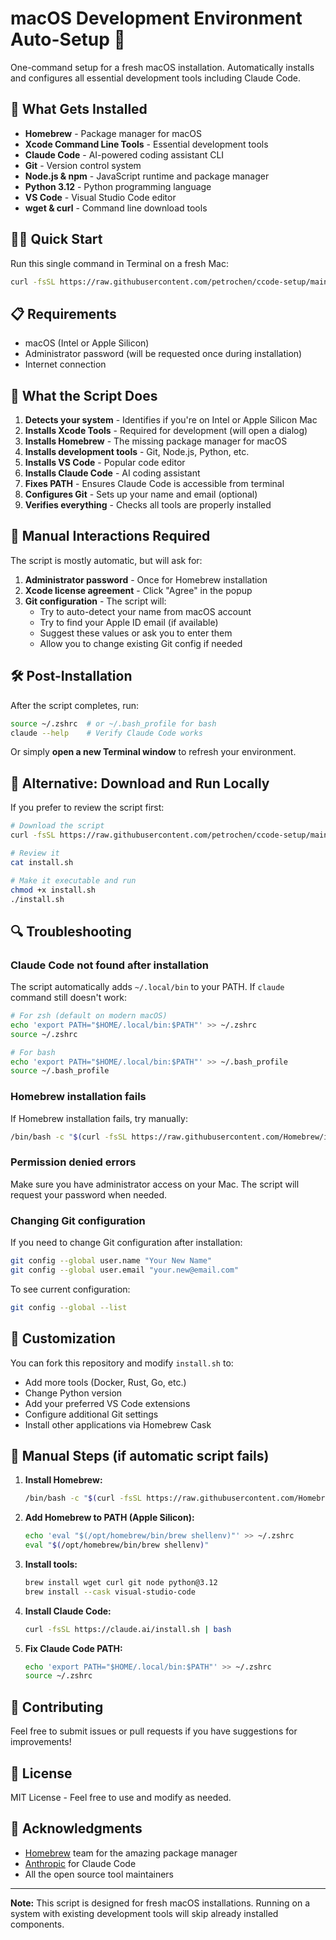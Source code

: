 # macOS Development Environment Auto-Setup 🚀

One-command setup for a fresh macOS installation. Automatically installs and configures all essential development tools including Claude Code.

## 🎯 What Gets Installed

- **Homebrew** - Package manager for macOS
- **Xcode Command Line Tools** - Essential development tools
- **Claude Code** - AI-powered coding assistant CLI
- **Git** - Version control system
- **Node.js & npm** - JavaScript runtime and package manager
- **Python 3.12** - Python programming language
- **VS Code** - Visual Studio Code editor
- **wget & curl** - Command line download tools

## 🏃‍♂️ Quick Start

Run this single command in Terminal on a fresh Mac:

```bash
curl -fsSL https://raw.githubusercontent.com/petrochen/ccode-setup/main/install.sh | bash
```

## 📋 Requirements

- macOS (Intel or Apple Silicon)
- Administrator password (will be requested once during installation)
- Internet connection

## 🔧 What the Script Does

1. **Detects your system** - Identifies if you're on Intel or Apple Silicon Mac
2. **Installs Xcode Tools** - Required for development (will open a dialog)
3. **Installs Homebrew** - The missing package manager for macOS
4. **Installs development tools** - Git, Node.js, Python, etc.
5. **Installs VS Code** - Popular code editor
6. **Installs Claude Code** - AI coding assistant
7. **Fixes PATH** - Ensures Claude Code is accessible from terminal
8. **Configures Git** - Sets up your name and email (optional)
9. **Verifies everything** - Checks all tools are properly installed

## 🤖 Manual Interactions Required

The script is mostly automatic, but will ask for:

1. **Administrator password** - Once for Homebrew installation
2. **Xcode license agreement** - Click "Agree" in the popup
3. **Git configuration** - The script will:
   - Try to auto-detect your name from macOS account
   - Try to find your Apple ID email (if available)
   - Suggest these values or ask you to enter them
   - Allow you to change existing Git config if needed

## 🛠️ Post-Installation

After the script completes, run:

```bash
source ~/.zshrc  # or ~/.bash_profile for bash
claude --help    # Verify Claude Code works
```

Or simply **open a new Terminal window** to refresh your environment.

## 📁 Alternative: Download and Run Locally

If you prefer to review the script first:

```bash
# Download the script
curl -fsSL https://raw.githubusercontent.com/petrochen/ccode-setup/main/install.sh -o install.sh

# Review it
cat install.sh

# Make it executable and run
chmod +x install.sh
./install.sh
```

## 🔍 Troubleshooting

### Claude Code not found after installation

The script automatically adds `~/.local/bin` to your PATH. If `claude` command still doesn't work:

```bash
# For zsh (default on modern macOS)
echo 'export PATH="$HOME/.local/bin:$PATH"' >> ~/.zshrc
source ~/.zshrc

# For bash
echo 'export PATH="$HOME/.local/bin:$PATH"' >> ~/.bash_profile
source ~/.bash_profile
```

### Homebrew installation fails

If Homebrew installation fails, try manually:

```bash
/bin/bash -c "$(curl -fsSL https://raw.githubusercontent.com/Homebrew/install/HEAD/install.sh)"
```

### Permission denied errors

Make sure you have administrator access on your Mac. The script will request your password when needed.

### Changing Git configuration

If you need to change Git configuration after installation:

```bash
git config --global user.name "Your New Name"
git config --global user.email "your.new@email.com"
```

To see current configuration:

```bash
git config --global --list
```

## 🎨 Customization

You can fork this repository and modify `install.sh` to:

- Add more tools (Docker, Rust, Go, etc.)
- Change Python version
- Add your preferred VS Code extensions
- Configure additional Git settings
- Install other applications via Homebrew Cask

## 📝 Manual Steps (if automatic script fails)

1. **Install Homebrew:**
   ```bash
   /bin/bash -c "$(curl -fsSL https://raw.githubusercontent.com/Homebrew/install/HEAD/install.sh)"
   ```

2. **Add Homebrew to PATH (Apple Silicon):**
   ```bash
   echo 'eval "$(/opt/homebrew/bin/brew shellenv)"' >> ~/.zshrc
   eval "$(/opt/homebrew/bin/brew shellenv)"
   ```

3. **Install tools:**
   ```bash
   brew install wget curl git node python@3.12
   brew install --cask visual-studio-code
   ```

4. **Install Claude Code:**
   ```bash
   curl -fsSL https://claude.ai/install.sh | bash
   ```

5. **Fix Claude Code PATH:**
   ```bash
   echo 'export PATH="$HOME/.local/bin:$PATH"' >> ~/.zshrc
   source ~/.zshrc
   ```

## 🤝 Contributing

Feel free to submit issues or pull requests if you have suggestions for improvements!

## 📄 License

MIT License - Feel free to use and modify as needed.

## 🙏 Acknowledgments

- [Homebrew](https://brew.sh/) team for the amazing package manager
- [Anthropic](https://anthropic.com/) for Claude Code
- All the open source tool maintainers

---

**Note:** This script is designed for fresh macOS installations. Running on a system with existing development tools will skip already installed components.